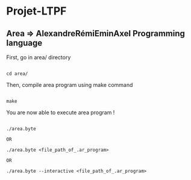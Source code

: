 # Projet-LTPF

  

## Area => AlexandreRémiEminAxel Programming language

  
First, go in area/ directory
```

cd area/

```

  Then, compile area program using make command

```

make

```

  You are now able to execute area program !

```

./area.byte

OR

./area.byte <file_path_of_.ar_program>

OR

./area.byte --interactive <file_path_of_.ar_program>
```
